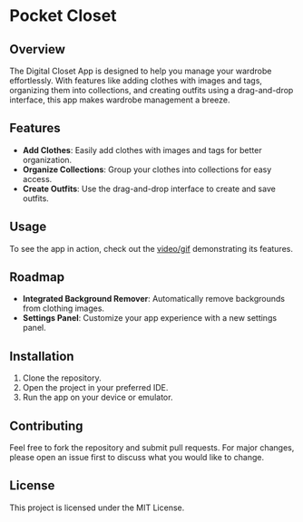 
# Pocket Closet

## Overview
The Digital Closet App is designed to help you manage your wardrobe effortlessly. With features like adding clothes with images and tags, organizing them into collections, and creating outfits using a drag-and-drop interface, this app makes wardrobe management a breeze.

## Features
- **Add Clothes**: Easily add clothes with images and tags for better organization.
- **Organize Collections**: Group your clothes into collections for easy access.
- **Create Outfits**: Use the drag-and-drop interface to create and save outfits.

## Usage
To see the app in action, check out the [video/gif](#) demonstrating its features.

## Roadmap
- **Integrated Background Remover**: Automatically remove backgrounds from clothing images.
- **Settings Panel**: Customize your app experience with a new settings panel.

## Installation
1. Clone the repository.
2. Open the project in your preferred IDE.
3. Run the app on your device or emulator.

## Contributing
Feel free to fork the repository and submit pull requests. For major changes, please open an issue first to discuss what you would like to change.

## License
This project is licensed under the MIT License.
